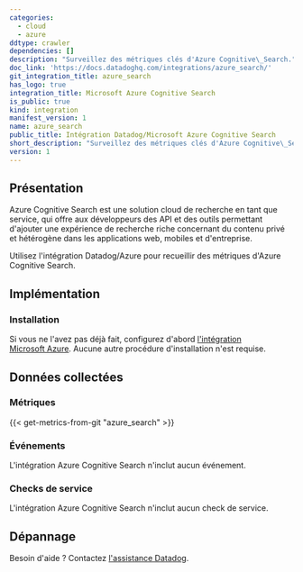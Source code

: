 ```yaml
---
categories:
  - cloud
  - azure
ddtype: crawler
dependencies: []
description: "Surveillez des métriques clés d'Azure Cognitive\_Search."
doc_link: 'https://docs.datadoghq.com/integrations/azure_search/'
git_integration_title: azure_search
has_logo: true
integration_title: Microsoft Azure Cognitive Search
is_public: true
kind: integration
manifest_version: 1
name: azure_search
public_title: Intégration Datadog/Microsoft Azure Cognitive Search
short_description: "Surveillez des métriques clés d'Azure Cognitive\_Search."
version: 1
---
```

## Présentation

Azure Cognitive Search est une solution cloud de recherche en tant que service, qui offre aux développeurs des API et des outils permettant d'ajouter une expérience de recherche riche concernant du contenu privé et hétérogène dans les applications web, mobiles et d'entreprise.

Utilisez l'intégration Datadog/Azure pour recueillir des métriques d'Azure Cognitive Search.

## Implémentation
### Installation

Si vous ne l'avez pas déjà fait, configurez d'abord [l'intégration Microsoft Azure][1]. Aucune autre procédure d'installation n'est requise.

## Données collectées
### Métriques
{{< get-metrics-from-git "azure_search" >}}


### Événements
L'intégration Azure Cognitive Search n'inclut aucun événement.

### Checks de service
L'intégration Azure Cognitive Search n'inclut aucun check de service.

## Dépannage
Besoin d'aide ? Contactez [l'assistance Datadog][3].

[1]: https://docs.datadoghq.com/fr/integrations/azure/
[2]: https://github.com/DataDog/dogweb/blob/prod/integration/azure_search/azure_search_metadata.csv
[3]: https://docs.datadoghq.com/fr/help/


